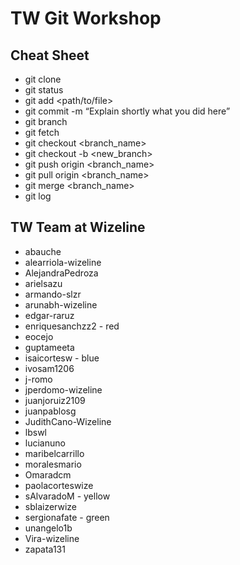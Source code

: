 # TW Git Workshop

## Cheat Sheet

* git clone
* git status
* git add <path/to/file>
* git commit -m “Explain shortly what you did here”
* git branch
* git fetch
* git checkout <branch_name>
* git checkout -b <new_branch>
* git push origin <branch_name>
* git pull origin <branch_name>
* git merge <branch_name>
* git log

## TW Team at Wizeline

* abauche
* alearriola-wizeline
* AlejandraPedroza
* arielsazu
* armando-slzr
* arunabh-wizeline
* edgar-raruz
* enriquesanchzz2 - red
* eocejo
* guptameeta
* isaicortesw - blue
* ivosam1206
* j-romo
* jperdomo-wizeline
* juanjoruiz2109
* juanpablosg
* JudithCano-Wizeline
* lbswl
* lucianuno
* maribelcarrillo
* moralesmario
* Omaradcm
* paolacorteswize
* sAlvaradoM - yellow
* sblaizerwize
* sergionafate - green
* unangelo1b
* Vira-wizeline
* zapata131
